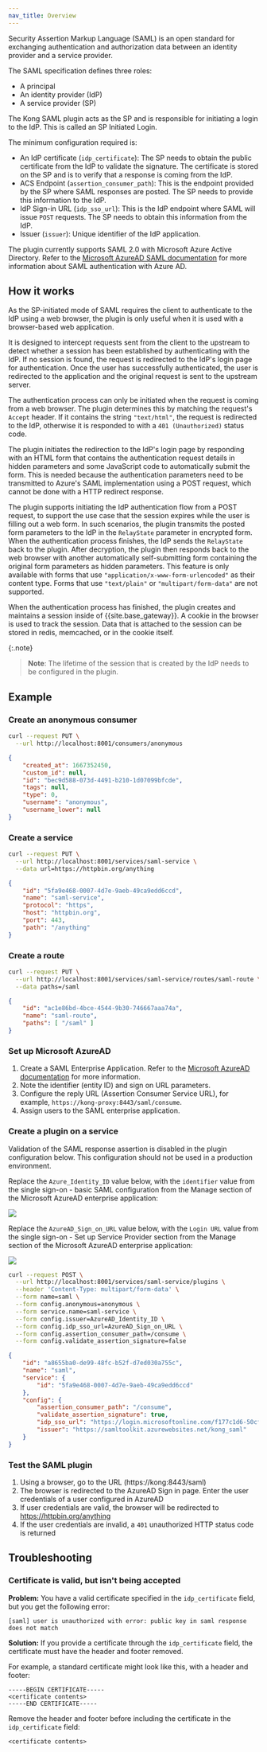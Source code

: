 ```yaml
---
nav_title: Overview
---
```


Security Assertion Markup Language (SAML) is an open standard for
exchanging authentication and authorization data between an identity
provider and a service provider.

The SAML specification defines three roles:

* A principal
* An identity provider (IdP)
* A service provider (SP)

The Kong SAML plugin acts as the SP and is responsible for
initiating a login to the IdP. This is called an SP Initiated Login.

The minimum configuration required is:

- An IdP certificate (`idp_certificate`): The SP needs to obtain the
  public certificate from the IdP to validate the signature. The
  certificate is stored on the SP and is to verify that a response
  is coming from the IdP.
- ACS Endpoint (`assertion_consumer_path`): This is the endpoint
  provided by the SP where SAML responses are posted. The SP needs
  to provide this information to the IdP.
- IdP Sign-in URL (`idp_sso_url`): This is the IdP endpoint where
  SAML will issue `POST` requests. The SP needs to obtain this
  information from the IdP.
- Issuer (`issuer`): Unique identifier of the IdP application.

The plugin currently supports SAML 2.0 with Microsoft Azure Active
Directory. Refer to the
[Microsoft AzureAD SAML documentation](https://learn.microsoft.com/en-us/azure/active-directory/fundamentals/auth-saml)
for more information about SAML authentication with Azure AD.

## How it works

As the SP-initiated mode of SAML requires the client to authenticate
to the IdP using a web browser, the plugin is only useful when it is
used with a browser-based web application.

It is designed to intercept requests sent from the client to the
upstream to detect whether a session has been established by
authenticating with the IdP. If no session is found, the request is
redirected to the IdP's login page for authentication. Once the
user has successfully authenticated, the user is redirected to the
application and the original request is sent to the upstream
server.

The authentication process can only be initiated when the request is
coming from a web browser. The plugin determines this by matching
the request's `Accept` header. If it contains the string
`"text/html"`, the request is redirected to the IdP, otherwise it is
responded to with a `401 (Unauthorized)` status code.

The plugin initiates the redirection to the IdP's login page by
responding with an HTML form that contains the authentication
request details in hidden parameters and some JavaScript code to
automatically submit the form. This is needed because the
authentication parameters need to be transmitted to Azure's SAML
implementation using a POST request, which cannot be done with a
HTTP redirect response.

The plugin supports initiating the IdP authentication flow from a
POST request, to support the use case that the session expires while
the user is filling out a web form. In such scenarios, the plugin
transmits the posted form parameters to the IdP in the `RelayState`
parameter in encrypted form. When the authentication process
finishes, the IdP sends the `RelayState` back to the plugin. After
decryption, the plugin then responds back to the web browser with
another automatically self-submitting form containing the original
form parameters as hidden parameters. This feature is only
available with forms that use `"application/x-www-form-urlencoded"` as
their content type. Forms that use `"text/plain"` or
`"multipart/form-data"` are not supported.

When the authentication process has finished, the plugin creates and
maintains a session inside of {{site.base_gateway}}. A cookie in the browser
is used to track the session. Data that is attached to the session
can be stored in redis, memcached, or in the cookie itself. 

{:.note}
> **Note**: The lifetime of the session that is created by the IdP needs
to be configured in the plugin.

## Example

### Create an anonymous consumer

```bash
curl --request PUT \
  --url http://localhost:8001/consumers/anonymous
```

```json
{
    "created_at": 1667352450,
    "custom_id": null,
    "id": "bec9d588-073d-4491-b210-1d07099bfcde",
    "tags": null,
    "type": 0,
    "username": "anonymous",
    "username_lower": null
}
```

### Create a service

```bash
curl --request PUT \
  --url http://localhost:8001/services/saml-service \
  --data url=https://httpbin.org/anything
```

```json
{
    "id": "5fa9e468-0007-4d7e-9aeb-49ca9edd6ccd",
    "name": "saml-service",
    "protocol": "https",
    "host": "httpbin.org",
    "port": 443,
    "path": "/anything"
}
```

### Create a route

```bash
curl --request PUT \
  --url http://localhost:8001/services/saml-service/routes/saml-route \
  --data paths=/saml
```

```json
{
    "id": "ac1e86bd-4bce-4544-9b30-746667aaa74a",
    "name": "saml-route",
    "paths": [ "/saml" ]
}
```

### Set up Microsoft AzureAD

1. Create a SAML Enterprise Application. Refer to the [Microsoft AzureAD documentation](https://learn.microsoft.com/en-us/azure/active-directory/manage-apps/add-application-portal) for more information.
2. Note the identifier (entity ID) and sign on URL parameters.
3. Configure the reply URL (Assertion Consumer Service URL), for example, `https://kong-proxy:8443/saml/consume`.
4. Assign users to the SAML enterprise application.

### Create a plugin on a service

Validation of the SAML response assertion is disabled in the plugin configuration below. This configuration should not be used in a production environment.

Replace the `Azure_Identity_ID` value below, with the `identifier` value from the single sign-on - basic SAML configuration from the Manage section of the Microsoft AzureAD enterprise application:

<img src="/assets/images/docs/saml/azuread_basic_config.png">

Replace the `AzureAD_Sign_on_URL` value below, with the `Login URL` value from the single sign-on - Set up Service Provider section from the Manage section of the Microsoft AzureAD enterprise application:

<img src="/assets/images/docs/saml/azuread_sso_url.png">

```bash
curl --request POST \
  --url http://localhost:8001/services/saml-service/plugins \
  --header 'Content-Type: multipart/form-data' \
  --form name=saml \
  --form config.anonymous=anonymous \
  --form service.name=saml-service \
  --form config.issuer=AzureAD_Identity_ID \
  --form config.idp_sso_url=AzureAD_Sign_on_URL \
  --form config.assertion_consumer_path=/consume \
  --form config.validate_assertion_signature=false
```

```json
{
    "id": "a8655ba0-de99-48fc-b52f-d7ed030a755c",
    "name": "saml",
    "service": {
        "id": "5fa9e468-0007-4d7e-9aeb-49ca9edd6ccd"
    },
    "config": {
        "assertion_consumer_path": "/consume",
        "validate_assertion_signature": true,
        "idp_sso_url": "https://login.microsoftonline.com/f177c1d6-50cf-49e0-818a-a0585cbafd8d/saml2",
        "issuer": "https://samltoolkit.azurewebsites.net/kong_saml"
    }
}
```

### Test the SAML plugin

1. Using a browser, go to the URL (https://kong:8443/saml)
2. The browser is redirected to the AzureAD Sign in page. Enter the user credentials of a user configured in AzureAD
3. If user credentials are valid, the browser will be redirected to https://httpbin.org/anything
4. If the user credentials are invalid, a `401` unauthorized HTTP status code is returned

## Troubleshooting

### Certificate is valid, but isn't being accepted

**Problem:**
You have a valid certificate specified in the `idp_certificate` field, but you get the following error:

```
[saml] user is unauthorized with error: public key in saml response does not match
```

**Solution:**
If you provide a certificate through the `idp_certificate` field, the certificate must have the header and footer removed.

For example, a standard certificate might look like this, with a header and footer:

```
-----BEGIN CERTIFICATE-----
<certificate contents>
-----END CERTIFICATE-----
```

Remove the header and footer before including the certificate in the `idp_certificate` field:
```
<certificate contents>
```
